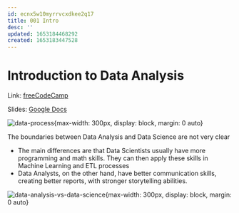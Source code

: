 ```yaml
---
id: ecnx5w10myrrvcxdkee2q17
title: 001 Intro
desc: ''
updated: 1653184468292
created: 1653183447528
---
```

# Introduction to Data Analysis

Link: [freeCodeCamp](https://www.freecodecamp.org/learn/data-analysis-with-python/data-analysis-with-python-course/introduction-to-data-analysis)

Slides: [Google Docs](https://docs.google.com/presentation/d/1cUIt8b2ySz-85_ykfeuuWsurccwTAuFPn782pZBzFsU/edit?usp=sharing)

![data-process](https://ik.imagekit.io/casa/h7b-dendron/Screenshot_2022-05-22_033624_7fCWFRF7I.jpg?ik-sdk-version=javascript-1.4.3&updatedAt=1653183426815){max-width: 300px, display: block, margin: 0 auto}

The boundaries between Data Analysis and Data Science are not very clear
- The main differences are that Data Scientists usually have more programming and math skills. They can then apply these skills in Machine Learning and ETL processes
- Data Analysts, on the other hand, have better communication skills, creating better reports, with stronger storytelling abilities.

![data-analysis-vs-data-science](https://ik.imagekit.io/casa/h7b-dendron/Screenshot_2022-05-22_034106_wFp9sT_hP.jpg?ik-sdk-version=javascript-1.4.3&updatedAt=1653183682580){max-width: 300px, display: block, margin: 0 auto}
